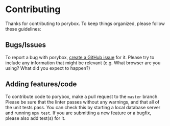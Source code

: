 # Contributing

Thanks for contributing to porybox. To keep things organized, please follow these guidelines:

## Bugs/Issues

To report a bug with porybox, [create a GitHub issue](https://github.com/porygonco/porybox/issues/new) for it. Please try to include any information that might be relevant (e.g. What browser are you using? What did you expect to happen?)

## Adding features/code

To contribute code to porybox, make a pull request to the `master` branch. Please be sure that the linter passes without any warnings, and that all of the unit tests pass. You can check this by starting a local database server and running `npm test`. If you are submitting a new feature or a bugfix, please also add test(s) for it.
